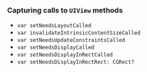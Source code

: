 ### Capturing calls to `UIView` methods

 - `var setNeedsLayoutCalled`
 - `var invalidateIntrinsicContentSizeCalled`
 - `var setNeedsUpdateConstraintsCalled`
 - `var setNeedsDisplayCalled`
 - `var setNeedsDisplayInRectCalled`
 - `var setNeedsDisplayInRectRect: CGRect?`
